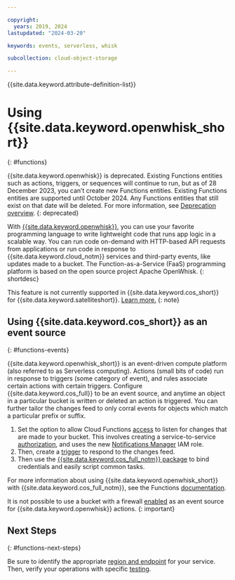 ```yaml
---

copyright:
  years: 2019, 2024
lastupdated: "2024-03-20"

keywords: events, serverless, whisk

subcollection: cloud-object-storage

---
```


{{site.data.keyword.attribute-definition-list}}

# Using {{site.data.keyword.openwhisk_short}}
{: #functions}

{{site.data.keyword.openwhisk}} is deprecated. Existing Functions entities such as actions, triggers, or sequences will continue to run, but as of 28 December 2023, you can’t create new Functions entities. Existing Functions entities are supported until October 2024. Any Functions entities that still exist on that date will be deleted. For more information, see [Deprecation overview](/docs/openwhisk?topic=openwhisk-dep-overview). {: deprecated}

With [{{site.data.keyword.openwhisk}}](/docs/openwhisk?topic=openwhisk-getting-started), you can use your favorite programming language to write lightweight code that runs app logic in a scalable way. You can run code on-demand with HTTP-based API requests from applications or run code in response to {{site.data.keyword.cloud_notm}} services and third-party events, like updates made to a bucket. The Function-as-a-Service (FaaS) programming platform is based on the open source project Apache OpenWhisk.
{: shortdesc}

This feature is not currently supported in {{site.data.keyword.cos_short}} for {{site.data.keyword.satelliteshort}}. [Learn more.](/docs/cloud-object-storage?topic=cloud-object-storage-about-cos-satellite)
{: note}

## Using {{site.data.keyword.cos_short}} as an event source
{: #functions-events}

{{site.data.keyword.openwhisk_short}} is an event-driven compute platform (also referred to as Serverless computing). Actions (small bits of code) run in response to triggers (some category of event), and rules associate certain actions with certain triggers. Configure {{site.data.keyword.cos_full}} to be an event source, and anytime an object in a particular bucket is written or deleted an action is triggered. You can further tailor the changes feed to only corral events for objects which match a particular prefix or suffix.

1. Set the option to allow Cloud Functions [access](/docs/openwhisk?topic=openwhisk-pkg_obstorage#pkg_obstorage_ev) to listen for changes that are made to your bucket. This involves creating a service-to-service [authorization](/docs/account?topic=account-serviceauth), and uses the new [Notifications Manager](/docs/openwhisk?topic=openwhisk-pkg_obstorage#pkg_obstorage_auth) IAM role.
2. Then, create a [trigger](/docs/openwhisk?topic=openwhisk-pkg_obstorage#pkg_obstorage_ev_trig_ui) to respond to the changes feed.
3. Then use the [{{site.data.keyword.cos_full_notm}} package](/docs/openwhisk?topic=openwhisk-pkg_obstorage#pkg_obstorage_actions) to bind credentials and easily script common tasks.

For more information about using {{site.data.keyword.openwhisk_short}} with {{site.data.keyword.cos_full_notm}}, see the Functions [documentation](/docs/openwhisk?topic=openwhisk-pkg_obstorage).

It is not possible to use a bucket with a firewall [enabled](/docs/cloud-object-storage?topic=cloud-object-storage-setting-a-firewall) as an event source for {{site.data.keyword.openwhisk}} actions.
{: important}

## Next Steps
{: #functions-next-steps}

Be sure to identify the appropriate [region and endpoint](/docs/openwhisk?topic=openwhisk-cloudfunctions_regions) for your service. Then, verify your operations with specific [testing](/docs/openwhisk?topic=openwhisk-test).
